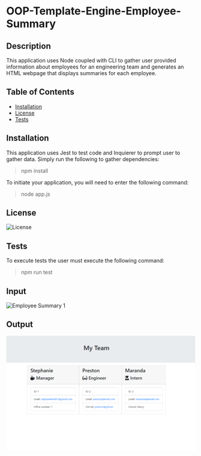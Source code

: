 # OOP-Template-Engine-Employee-Summary

## Description

This application uses Node coupled with CLI to gather user provided information about employees for an engineering team and generates an HTML webpage that displays summaries for each employee.

## Table of Contents

* [Installation](#installation)
* [License](#license)
* [Tests](#tests)

## Installation

This application uses Jest to test code and Inquierer to prompt user to gather data. Simply run the following to gather dependencies:
> npm install

To initiate your application, you will need to enter the following command:
> node app.js

## License

![License](https://img.shields.io/badge/License-none-blue.svg)

## Tests

To execute tests the user must execute the following command:
> npm run test

## Input

![Employee Summary 1](assets/HW10Gif.gif)

## Output

![Employee Summary 1](assets/HW10.PNG)
